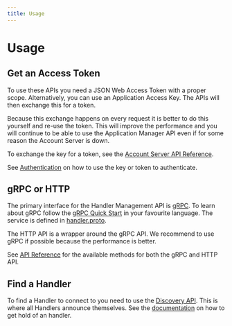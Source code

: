 ```yaml
---
title: Usage
---
```


# Usage

## Get an Access Token

To use these APIs you need a JSON Web Access Token with a proper scope. Alternatively, you can use an Application Access Key. The APIs will then exchange this for a token.

Because this exchange happens on every request it is better to do this yourself and re-use the token. This will improve the performance and you will continue to be able to use the Application Manager API even if for some reason the Account Server is down.

To exchange the key for a token, see the [Account Server API Reference](../../network/account/authentication.md#exchanging-an-access-key-for-an-access-token).

See [Authentication](authentication.md) on how to use the key or token to authenticate.

## gRPC or HTTP

The primary interface for the Handler Management API is [gRPC](http://www.grpc.io/). To learn about gRPC follow the [gRPC Quick Start](http://www.grpc.io/docs/quickstart/) in your favourite language.  The service is defined in [handler.proto](https://github.com/TheThingsNetwork/ttn/blob/v2-preview/api/handler/handler.proto). 

The HTTP API is a wrapper around the gRPC API. We recommend to use gRPC if possible because the performance is better.

See [API Reference](api.md) for the available methods for both the gRPC and HTTP API.

## Find a Handler

To find a Handler to connect to you need to use the [Discovery API](../../network/discovery/index.md). This is where all Handlers announce themselves. See the [documentation](../../network/discovery/index.md) on how to get hold of an handler.
